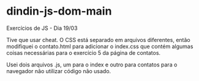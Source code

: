 # dindin-js-dom-main
Exercícios de JS - Dia 19/03

Tive que usar cheat. O CSS está separado em arquivos diferentes, então modifiquei o contato.html para adicionar o index.css que contém algumas coisas necessárias para o exercício 5 da página de contatos.

Usei dois arquivos .js, um para o index e outro para contatos para o navegador não utilizar código não usado.
